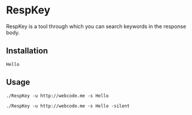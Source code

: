 # RespKey
RespKey is a tool through which you can search keywords in the response body.

## Installation
```
Hello
```

## Usage
```
./RespKey -u http://webcode.me -s Hello 
```
```
./RespKey -u http://webcode.me -s Hello -silent
```
